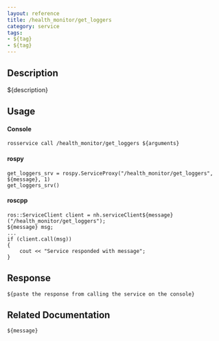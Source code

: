 ```yaml
---
layout: reference
title: /health_monitor/get_loggers
category: service
tags: 
- ${tag} 
- ${tag}
---
```


## Description
${description}

## Usage
#### Console
```
rosservice call /health_monitor/get_loggers ${arguments}
```

#### rospy
```
get_loggers_srv = rospy.ServiceProxy("/health_monitor/get_loggers", ${message}, 1)
get_loggers_srv()
```

#### roscpp
```
ros::ServiceClient client = nh.serviceClient${message}("/health_monitor/get_loggers");
${message} msg;
...
if (client.call(msg))
{
    cout << "Service responded with message";
}
```

## Response
```
${paste the response from calling the service on the console}
```

## Related Documentation
``${message}``  